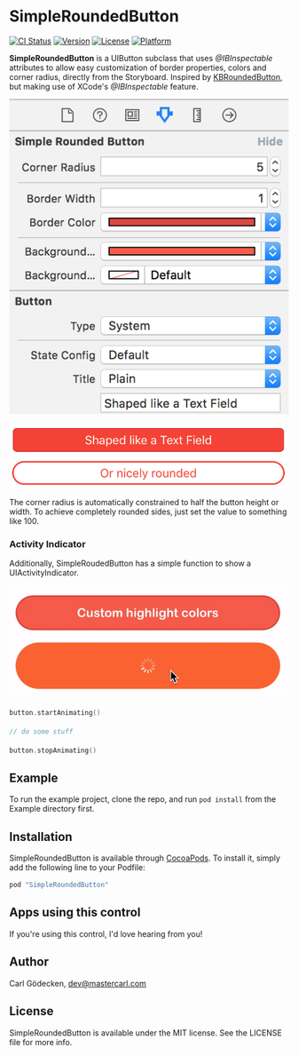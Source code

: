 # SimpleRoundedButton

[![CI Status](http://img.shields.io/travis/MasterCarl/SimpleRoundedButton.svg?style=flat)](https://travis-ci.org/MasterCarl/SimpleRoundedButton)
[![Version](https://img.shields.io/cocoapods/v/SimpleRoundedButton.svg?style=flat)](http://cocoapods.org/pods/SimpleRoundedButton)
[![License](https://img.shields.io/cocoapods/l/SimpleRoundedButton.svg?style=flat)](http://cocoapods.org/pods/SimpleRoundedButton)
[![Platform](https://img.shields.io/cocoapods/p/SimpleRoundedButton.svg?style=flat)](http://cocoapods.org/pods/SimpleRoundedButton)

**SimpleRoundedButton** is a UIButton subclass that uses *@IBInspectable* attributes to allow easy customization of border properties, colors and corner radius, directly from the Storyboard. Inspired by [KBRoundedButton](https://github.com/burczyk/KBRoundedButton), but making use of XCode's *@IBInspectable* feature.

![XCode properties](/screenshots/xcode.png?raw=true)

![Shaped like a Text Field](/screenshots/1.png?raw=true)
![Or nicely rounded](/screenshots/2.png?raw=true)

The corner radius is automatically constrained to half the button height or width. To achieve completely rounded sides, just set the value to something like 100.

### Activity Indicator
Additionally, SimpleRoudedButton has a simple function to show a UIActivityIndicator.

![Or nicely rounded](/screenshots/animation.gif?raw=true)

```swift
button.startAnimating() 

// do some stuff

button.stopAnimating() 
```

## Example

To run the example project, clone the repo, and run `pod install` from the Example directory first.

## Installation

SimpleRoundedButton is available through [CocoaPods](http://cocoapods.org). To install
it, simply add the following line to your Podfile:

```ruby
pod "SimpleRoundedButton"
```

## Apps using this control

If you're using this control, I'd love hearing from you!

## Author

Carl Gödecken, dev@mastercarl.com

## License

SimpleRoundedButton is available under the MIT license. See the LICENSE file for more info.
